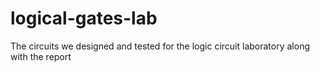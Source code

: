 # logical-gates-lab
The circuits we designed and tested for the logic circuit laboratory along with the report

